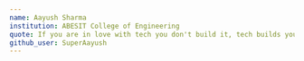 ```yaml
---
name: Aayush Sharma
institution: ABESIT College of Engineering
quote: If you are in love with tech you don't build it, tech builds you!
github_user: SuperAayush
---
```

